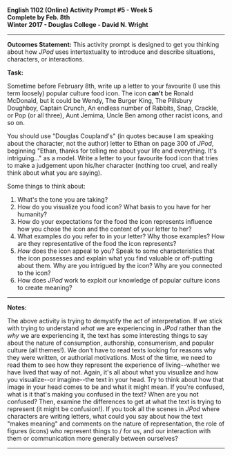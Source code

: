 **English 1102 (Online) Activity Prompt #5 - Week 5  
Complete by Feb. 8th  
Winter 2017 - Douglas College - David N. Wright**  

---

**Outcomes Statement:** This activity prompt is designed to get you thinking about how *JPod* uses intertextuality to introduce and describe situations, characters, or interactions.

**Task:**

Sometime before February 8th, write up a letter to your favourite (I use this term loosely) popular culture food icon. The icon **can't** be Ronald McDonald, but it could be Wendy, The Burger King, The Pillsbury Doughboy, Captain Crunch, An endless number of Rabbits, Snap, Crackle, or Pop (or all three), Aunt Jemima, Uncle Ben among other racist icons, and so on. 

You should use "Douglas Coupland's" (in quotes because I am speaking about the character, not the author) letter to Ethan on page 300 of *JPod*, beginning "Ethan, thanks for telling me about your life and everything. It's intriguing..." as a model. Write a letter to your favourite food icon that tries to make a judgement upon his/her character (nothing too cruel, and really think about what you are saying).    

Some things to think about:

1. What's the tone you are taking? 
2. How do you visualize you food icon? What basis to you have for her humanity? 
2. How do your expectations for the food the icon represents influence how you chose the icon and the content of your letter to her?
3. What examples do you refer to in your letter? Why those examples? How are they representative of the food the icon represents? 
4. *How* does the icon appeal to you? Speak to some characteristics that the icon possesses and explain what you find valuable or off-putting about them. Why are you intrigued by the icon? Why are you connected to the icon? 
6. How does *JPod* work to exploit our knowledge of popular culture icons to create meaning? 

---

**Notes:**

The above activity is trying to demystify the act of interpretation. If we stick with trying to understand *what* we are experiencing in *JPod* rather than the *why* we are experiencing it, the text has some interesting things to say about the nature of consumption, authorship, consumerism, and popular culture (all themes!). We don't have to read texts looking for reasons why they were written, or authorial motivations. Most of the time, we need to read them to see how they represent the experience of living--whether we have lived that way of not. Again, it's all about what you visualize and how you visualize--or imagine--the text in your head. Try to think about how that image in your head comes to be and what it might mean. If you're confused, what is it that's making you confused in the text? When are you not confused? Then, examine the differences to get at what the text is trying to represent (it might be confusion!). If you took all the scenes in *JPod* where characters are writing letters, what could you say about how the text "makes meaning" and comments on the nature of representation, the role of figures (icons) who represent things to / for us, and our interaction with them or communication more generally between ourselves?

---
